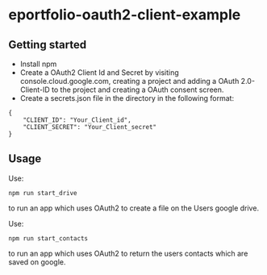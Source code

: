 # eportfolio-oauth2-client-example
## Getting started
- Install npm
- Create a OAuth2 Client Id and Secret by visiting console.cloud.google.com, creating a project and adding a OAuth 2.0-Client-ID to the project and creating a OAuth consent screen.
- Create a secrets.json file in the directory in the following format:
~~~
{
    "CLIENT_ID": "Your_Client_id",
    "CLIENT_SECRET": "Your_Client_secret"
}
~~~

## Usage
Use:
~~~
npm run start_drive
~~~
to run an app which uses OAuth2 to create a file on the Users google drive.

Use:
~~~
npm run start_contacts
~~~
to run an app which uses OAuth2 to return the users contacts which are saved on google.
